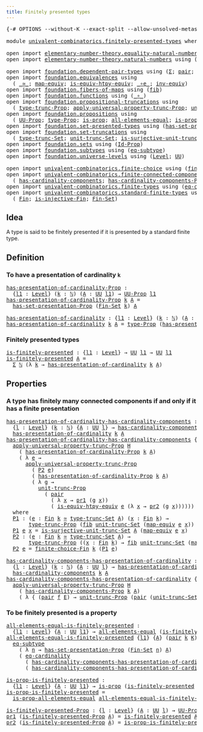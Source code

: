 ```yaml
---
title: Finitely presented types
---
```


<pre class="Agda"><a id="50" class="Symbol">{-#</a> <a id="54" class="Keyword">OPTIONS</a> <a id="62" class="Pragma">--without-K</a> <a id="74" class="Pragma">--exact-split</a> <a id="88" class="Pragma">--allow-unsolved-metas</a> <a id="111" class="Symbol">#-}</a>

<a id="116" class="Keyword">module</a> <a id="123" href="univalent-combinatorics.finitely-presented-types.html" class="Module">univalent-combinatorics.finitely-presented-types</a> <a id="172" class="Keyword">where</a>

<a id="179" class="Keyword">open</a> <a id="184" class="Keyword">import</a> <a id="191" href="elementary-number-theory.equality-natural-numbers.html" class="Module">elementary-number-theory.equality-natural-numbers</a> <a id="241" class="Keyword">using</a> <a id="247" class="Symbol">(</a><a id="248" href="elementary-number-theory.equality-natural-numbers.html#2331" class="Function">ℕ-Set</a><a id="253" class="Symbol">)</a>
<a id="255" class="Keyword">open</a> <a id="260" class="Keyword">import</a> <a id="267" href="elementary-number-theory.natural-numbers.html" class="Module">elementary-number-theory.natural-numbers</a> <a id="308" class="Keyword">using</a> <a id="314" class="Symbol">(</a><a id="315" href="elementary-number-theory.natural-numbers.html#1458" class="Datatype">ℕ</a><a id="316" class="Symbol">)</a>

<a id="319" class="Keyword">open</a> <a id="324" class="Keyword">import</a> <a id="331" href="foundation.dependent-pair-types.html" class="Module">foundation.dependent-pair-types</a> <a id="363" class="Keyword">using</a> <a id="369" class="Symbol">(</a><a id="370" href="foundation-core.dependent-pair-types.html#515" class="Record">Σ</a><a id="371" class="Symbol">;</a> <a id="373" href="foundation-core.dependent-pair-types.html#588" class="InductiveConstructor">pair</a><a id="377" class="Symbol">;</a> <a id="379" href="foundation-core.dependent-pair-types.html#605" class="Field">pr1</a><a id="382" class="Symbol">;</a> <a id="384" href="foundation-core.dependent-pair-types.html#617" class="Field">pr2</a><a id="387" class="Symbol">)</a>
<a id="389" class="Keyword">open</a> <a id="394" class="Keyword">import</a> <a id="401" href="foundation.equivalences.html" class="Module">foundation.equivalences</a> <a id="425" class="Keyword">using</a>
  <a id="433" class="Symbol">(</a> <a id="435" href="foundation-core.equivalences.html#1621" class="Function Operator">_≃_</a><a id="438" class="Symbol">;</a> <a id="440" href="foundation-core.equivalences.html#1821" class="Function">map-equiv</a><a id="449" class="Symbol">;</a> <a id="451" href="foundation-core.equivalences.html#10602" class="Function">is-equiv-htpy-equiv</a><a id="470" class="Symbol">;</a> <a id="472" href="foundation-core.equivalences.html#7869" class="Function Operator">_∘e_</a><a id="476" class="Symbol">;</a> <a id="478" href="foundation-core.equivalences.html#5721" class="Function">inv-equiv</a><a id="487" class="Symbol">)</a>
<a id="489" class="Keyword">open</a> <a id="494" class="Keyword">import</a> <a id="501" href="foundation.fibers-of-maps.html" class="Module">foundation.fibers-of-maps</a> <a id="527" class="Keyword">using</a> <a id="533" class="Symbol">(</a><a id="534" href="foundation-core.fibers-of-maps.html#942" class="Function">fib</a><a id="537" class="Symbol">)</a>
<a id="539" class="Keyword">open</a> <a id="544" class="Keyword">import</a> <a id="551" href="foundation.functions.html" class="Module">foundation.functions</a> <a id="572" class="Keyword">using</a> <a id="578" class="Symbol">(</a><a id="579" href="foundation-core.functions.html#420" class="Function Operator">_∘_</a><a id="582" class="Symbol">)</a>
<a id="584" class="Keyword">open</a> <a id="589" class="Keyword">import</a> <a id="596" href="foundation.propositional-truncations.html" class="Module">foundation.propositional-truncations</a> <a id="633" class="Keyword">using</a>
  <a id="641" class="Symbol">(</a> <a id="643" href="foundation.propositional-truncations.html#2048" class="Function">type-trunc-Prop</a><a id="658" class="Symbol">;</a> <a id="660" href="foundation.propositional-truncations.html#5611" class="Function">apply-universal-property-trunc-Prop</a><a id="695" class="Symbol">;</a> <a id="697" href="foundation.propositional-truncations.html#2132" class="Function">unit-trunc-Prop</a><a id="712" class="Symbol">)</a>
<a id="714" class="Keyword">open</a> <a id="719" class="Keyword">import</a> <a id="726" href="foundation.propositions.html" class="Module">foundation.propositions</a> <a id="750" class="Keyword">using</a>
  <a id="758" class="Symbol">(</a> <a id="760" href="foundation-core.propositions.html#1393" class="Function">UU-Prop</a><a id="767" class="Symbol">;</a> <a id="769" href="foundation-core.propositions.html#1495" class="Function">type-Prop</a><a id="778" class="Symbol">;</a> <a id="780" href="foundation-core.propositions.html#1309" class="Function">is-prop</a><a id="787" class="Symbol">;</a> <a id="789" href="foundation-core.propositions.html#2206" class="Function">all-elements-equal</a><a id="807" class="Symbol">;</a> <a id="809" href="foundation-core.propositions.html#2405" class="Function">is-prop-all-elements-equal</a><a id="835" class="Symbol">)</a>
<a id="837" class="Keyword">open</a> <a id="842" class="Keyword">import</a> <a id="849" href="foundation.set-presented-types.html" class="Module">foundation.set-presented-types</a> <a id="880" class="Keyword">using</a> <a id="886" class="Symbol">(</a><a id="887" href="foundation.set-presented-types.html#706" class="Function">has-set-presentation-Prop</a><a id="912" class="Symbol">)</a>
<a id="914" class="Keyword">open</a> <a id="919" class="Keyword">import</a> <a id="926" href="foundation.set-truncations.html" class="Module">foundation.set-truncations</a> <a id="953" class="Keyword">using</a>
  <a id="961" class="Symbol">(</a> <a id="963" href="foundation.set-truncations.html#4001" class="Function">type-trunc-Set</a><a id="977" class="Symbol">;</a> <a id="979" href="foundation.set-truncations.html#4268" class="Function">unit-trunc-Set</a><a id="993" class="Symbol">;</a> <a id="995" href="foundation.set-truncations.html#10797" class="Function">is-surjective-unit-trunc-Set</a><a id="1023" class="Symbol">)</a>
<a id="1025" class="Keyword">open</a> <a id="1030" class="Keyword">import</a> <a id="1037" href="foundation.sets.html" class="Module">foundation.sets</a> <a id="1053" class="Keyword">using</a> <a id="1059" class="Symbol">(</a><a id="1060" href="foundation-core.sets.html#1420" class="Function">Id-Prop</a><a id="1067" class="Symbol">)</a>
<a id="1069" class="Keyword">open</a> <a id="1074" class="Keyword">import</a> <a id="1081" href="foundation.subtypes.html" class="Module">foundation.subtypes</a> <a id="1101" class="Keyword">using</a> <a id="1107" class="Symbol">(</a><a id="1108" href="foundation-core.subtypes.html#3384" class="Function">eq-subtype</a><a id="1118" class="Symbol">)</a>
<a id="1120" class="Keyword">open</a> <a id="1125" class="Keyword">import</a> <a id="1132" href="foundation.universe-levels.html" class="Module">foundation.universe-levels</a> <a id="1159" class="Keyword">using</a> <a id="1165" class="Symbol">(</a><a id="1166" href="Agda.Primitive.html#597" class="Postulate">Level</a><a id="1171" class="Symbol">;</a> <a id="1173" href="foundation-core.universe-levels.html#235" class="Primitive">UU</a><a id="1175" class="Symbol">)</a>

<a id="1178" class="Keyword">open</a> <a id="1183" class="Keyword">import</a> <a id="1190" href="univalent-combinatorics.finite-choice.html" class="Module">univalent-combinatorics.finite-choice</a> <a id="1228" class="Keyword">using</a> <a id="1234" class="Symbol">(</a><a id="1235" href="univalent-combinatorics.finite-choice.html#2928" class="Function">finite-choice-Fin</a><a id="1252" class="Symbol">)</a>
<a id="1254" class="Keyword">open</a> <a id="1259" class="Keyword">import</a> <a id="1266" href="univalent-combinatorics.finite-connected-components.html" class="Module">univalent-combinatorics.finite-connected-components</a> <a id="1318" class="Keyword">using</a>
  <a id="1326" class="Symbol">(</a> <a id="1328" href="univalent-combinatorics.finite-connected-components.html#1096" class="Function">has-cardinality-components</a><a id="1354" class="Symbol">;</a> <a id="1356" href="univalent-combinatorics.finite-connected-components.html#940" class="Function">has-cardinality-components-Prop</a><a id="1387" class="Symbol">)</a>
<a id="1389" class="Keyword">open</a> <a id="1394" class="Keyword">import</a> <a id="1401" href="univalent-combinatorics.finite-types.html" class="Module">univalent-combinatorics.finite-types</a> <a id="1438" class="Keyword">using</a> <a id="1444" class="Symbol">(</a><a id="1445" href="univalent-combinatorics.finite-types.html#14949" class="Function">eq-cardinality</a><a id="1459" class="Symbol">)</a>
<a id="1461" class="Keyword">open</a> <a id="1466" class="Keyword">import</a> <a id="1473" href="univalent-combinatorics.standard-finite-types.html" class="Module">univalent-combinatorics.standard-finite-types</a> <a id="1519" class="Keyword">using</a>
  <a id="1527" class="Symbol">(</a> <a id="1529" href="univalent-combinatorics.standard-finite-types.html#2523" class="Function">Fin</a><a id="1532" class="Symbol">;</a> <a id="1534" href="univalent-combinatorics.standard-finite-types.html#13827" class="Function">is-injective-Fin</a><a id="1550" class="Symbol">;</a> <a id="1552" href="univalent-combinatorics.standard-finite-types.html#2415" class="Function">Fin-Set</a><a id="1559" class="Symbol">)</a>
</pre>
## Idea

A type is said to be finitely presented if it is presented by a standard finite type.

## Definition

### To have a presentation of cardinality `k`

<pre class="Agda"><a id="has-presentation-of-cardinality-Prop"></a><a id="1732" href="univalent-combinatorics.finitely-presented-types.html#1732" class="Function">has-presentation-of-cardinality-Prop</a> <a id="1769" class="Symbol">:</a>
  <a id="1773" class="Symbol">{</a><a id="1774" href="univalent-combinatorics.finitely-presented-types.html#1774" class="Bound">l1</a> <a id="1777" class="Symbol">:</a> <a id="1779" href="Agda.Primitive.html#597" class="Postulate">Level</a><a id="1784" class="Symbol">}</a> <a id="1786" class="Symbol">(</a><a id="1787" href="univalent-combinatorics.finitely-presented-types.html#1787" class="Bound">k</a> <a id="1789" class="Symbol">:</a> <a id="1791" href="elementary-number-theory.natural-numbers.html#1458" class="Datatype">ℕ</a><a id="1792" class="Symbol">)</a> <a id="1794" class="Symbol">(</a><a id="1795" href="univalent-combinatorics.finitely-presented-types.html#1795" class="Bound">A</a> <a id="1797" class="Symbol">:</a> <a id="1799" href="foundation-core.universe-levels.html#235" class="Primitive">UU</a> <a id="1802" href="univalent-combinatorics.finitely-presented-types.html#1774" class="Bound">l1</a><a id="1804" class="Symbol">)</a> <a id="1806" class="Symbol">→</a> <a id="1808" href="foundation-core.propositions.html#1393" class="Function">UU-Prop</a> <a id="1816" href="univalent-combinatorics.finitely-presented-types.html#1774" class="Bound">l1</a>
<a id="1819" href="univalent-combinatorics.finitely-presented-types.html#1732" class="Function">has-presentation-of-cardinality-Prop</a> <a id="1856" href="univalent-combinatorics.finitely-presented-types.html#1856" class="Bound">k</a> <a id="1858" href="univalent-combinatorics.finitely-presented-types.html#1858" class="Bound">A</a> <a id="1860" class="Symbol">=</a>
  <a id="1864" href="foundation.set-presented-types.html#706" class="Function">has-set-presentation-Prop</a> <a id="1890" class="Symbol">(</a><a id="1891" href="univalent-combinatorics.standard-finite-types.html#2415" class="Function">Fin-Set</a> <a id="1899" href="univalent-combinatorics.finitely-presented-types.html#1856" class="Bound">k</a><a id="1900" class="Symbol">)</a> <a id="1902" href="univalent-combinatorics.finitely-presented-types.html#1858" class="Bound">A</a>

<a id="has-presentation-of-cardinality"></a><a id="1905" href="univalent-combinatorics.finitely-presented-types.html#1905" class="Function">has-presentation-of-cardinality</a> <a id="1937" class="Symbol">:</a> <a id="1939" class="Symbol">{</a><a id="1940" href="univalent-combinatorics.finitely-presented-types.html#1940" class="Bound">l1</a> <a id="1943" class="Symbol">:</a> <a id="1945" href="Agda.Primitive.html#597" class="Postulate">Level</a><a id="1950" class="Symbol">}</a> <a id="1952" class="Symbol">(</a><a id="1953" href="univalent-combinatorics.finitely-presented-types.html#1953" class="Bound">k</a> <a id="1955" class="Symbol">:</a> <a id="1957" href="elementary-number-theory.natural-numbers.html#1458" class="Datatype">ℕ</a><a id="1958" class="Symbol">)</a> <a id="1960" class="Symbol">(</a><a id="1961" href="univalent-combinatorics.finitely-presented-types.html#1961" class="Bound">A</a> <a id="1963" class="Symbol">:</a> <a id="1965" href="foundation-core.universe-levels.html#235" class="Primitive">UU</a> <a id="1968" href="univalent-combinatorics.finitely-presented-types.html#1940" class="Bound">l1</a><a id="1970" class="Symbol">)</a> <a id="1972" class="Symbol">→</a> <a id="1974" href="foundation-core.universe-levels.html#235" class="Primitive">UU</a> <a id="1977" href="univalent-combinatorics.finitely-presented-types.html#1940" class="Bound">l1</a>
<a id="1980" href="univalent-combinatorics.finitely-presented-types.html#1905" class="Function">has-presentation-of-cardinality</a> <a id="2012" href="univalent-combinatorics.finitely-presented-types.html#2012" class="Bound">k</a> <a id="2014" href="univalent-combinatorics.finitely-presented-types.html#2014" class="Bound">A</a> <a id="2016" class="Symbol">=</a> <a id="2018" href="foundation-core.propositions.html#1495" class="Function">type-Prop</a> <a id="2028" class="Symbol">(</a><a id="2029" href="univalent-combinatorics.finitely-presented-types.html#1732" class="Function">has-presentation-of-cardinality-Prop</a> <a id="2066" href="univalent-combinatorics.finitely-presented-types.html#2012" class="Bound">k</a> <a id="2068" href="univalent-combinatorics.finitely-presented-types.html#2014" class="Bound">A</a><a id="2069" class="Symbol">)</a>
</pre>
### Finitely presented types

<pre class="Agda"><a id="is-finitely-presented"></a><a id="2114" href="univalent-combinatorics.finitely-presented-types.html#2114" class="Function">is-finitely-presented</a> <a id="2136" class="Symbol">:</a> <a id="2138" class="Symbol">{</a><a id="2139" href="univalent-combinatorics.finitely-presented-types.html#2139" class="Bound">l1</a> <a id="2142" class="Symbol">:</a> <a id="2144" href="Agda.Primitive.html#597" class="Postulate">Level</a><a id="2149" class="Symbol">}</a> <a id="2151" class="Symbol">→</a> <a id="2153" href="foundation-core.universe-levels.html#235" class="Primitive">UU</a> <a id="2156" href="univalent-combinatorics.finitely-presented-types.html#2139" class="Bound">l1</a> <a id="2159" class="Symbol">→</a> <a id="2161" href="foundation-core.universe-levels.html#235" class="Primitive">UU</a> <a id="2164" href="univalent-combinatorics.finitely-presented-types.html#2139" class="Bound">l1</a>
<a id="2167" href="univalent-combinatorics.finitely-presented-types.html#2114" class="Function">is-finitely-presented</a> <a id="2189" href="univalent-combinatorics.finitely-presented-types.html#2189" class="Bound">A</a> <a id="2191" class="Symbol">=</a>
  <a id="2195" href="foundation-core.dependent-pair-types.html#515" class="Record">Σ</a> <a id="2197" href="elementary-number-theory.natural-numbers.html#1458" class="Datatype">ℕ</a> <a id="2199" class="Symbol">(λ</a> <a id="2202" href="univalent-combinatorics.finitely-presented-types.html#2202" class="Bound">k</a> <a id="2204" class="Symbol">→</a> <a id="2206" href="univalent-combinatorics.finitely-presented-types.html#1905" class="Function">has-presentation-of-cardinality</a> <a id="2238" href="univalent-combinatorics.finitely-presented-types.html#2202" class="Bound">k</a> <a id="2240" href="univalent-combinatorics.finitely-presented-types.html#2189" class="Bound">A</a><a id="2241" class="Symbol">)</a>
</pre>
## Properties

### A type has finitely many connected components if and only if it has a finite presentation

<pre class="Agda"><a id="has-presentation-of-cardinality-has-cardinality-components"></a><a id="2366" href="univalent-combinatorics.finitely-presented-types.html#2366" class="Function">has-presentation-of-cardinality-has-cardinality-components</a> <a id="2425" class="Symbol">:</a>
  <a id="2429" class="Symbol">{</a><a id="2430" href="univalent-combinatorics.finitely-presented-types.html#2430" class="Bound">l</a> <a id="2432" class="Symbol">:</a> <a id="2434" href="Agda.Primitive.html#597" class="Postulate">Level</a><a id="2439" class="Symbol">}</a> <a id="2441" class="Symbol">(</a><a id="2442" href="univalent-combinatorics.finitely-presented-types.html#2442" class="Bound">k</a> <a id="2444" class="Symbol">:</a> <a id="2446" href="elementary-number-theory.natural-numbers.html#1458" class="Datatype">ℕ</a><a id="2447" class="Symbol">)</a> <a id="2449" class="Symbol">{</a><a id="2450" href="univalent-combinatorics.finitely-presented-types.html#2450" class="Bound">A</a> <a id="2452" class="Symbol">:</a> <a id="2454" href="foundation-core.universe-levels.html#235" class="Primitive">UU</a> <a id="2457" href="univalent-combinatorics.finitely-presented-types.html#2430" class="Bound">l</a><a id="2458" class="Symbol">}</a> <a id="2460" class="Symbol">→</a> <a id="2462" href="univalent-combinatorics.finite-connected-components.html#1096" class="Function">has-cardinality-components</a> <a id="2489" href="univalent-combinatorics.finitely-presented-types.html#2442" class="Bound">k</a> <a id="2491" href="univalent-combinatorics.finitely-presented-types.html#2450" class="Bound">A</a> <a id="2493" class="Symbol">→</a>
  <a id="2497" href="univalent-combinatorics.finitely-presented-types.html#1905" class="Function">has-presentation-of-cardinality</a> <a id="2529" href="univalent-combinatorics.finitely-presented-types.html#2442" class="Bound">k</a> <a id="2531" href="univalent-combinatorics.finitely-presented-types.html#2450" class="Bound">A</a>
<a id="2533" href="univalent-combinatorics.finitely-presented-types.html#2366" class="Function">has-presentation-of-cardinality-has-cardinality-components</a> <a id="2592" class="Symbol">{</a><a id="2593" href="univalent-combinatorics.finitely-presented-types.html#2593" class="Bound">l</a><a id="2594" class="Symbol">}</a> <a id="2596" href="univalent-combinatorics.finitely-presented-types.html#2596" class="Bound">k</a> <a id="2598" class="Symbol">{</a><a id="2599" href="univalent-combinatorics.finitely-presented-types.html#2599" class="Bound">A</a><a id="2600" class="Symbol">}</a> <a id="2602" href="univalent-combinatorics.finitely-presented-types.html#2602" class="Bound">H</a> <a id="2604" class="Symbol">=</a>
  <a id="2608" href="foundation.propositional-truncations.html#5611" class="Function">apply-universal-property-trunc-Prop</a> <a id="2644" href="univalent-combinatorics.finitely-presented-types.html#2602" class="Bound">H</a>
    <a id="2650" class="Symbol">(</a> <a id="2652" href="univalent-combinatorics.finitely-presented-types.html#1732" class="Function">has-presentation-of-cardinality-Prop</a> <a id="2689" href="univalent-combinatorics.finitely-presented-types.html#2596" class="Bound">k</a> <a id="2691" href="univalent-combinatorics.finitely-presented-types.html#2599" class="Bound">A</a><a id="2692" class="Symbol">)</a>
    <a id="2698" class="Symbol">(</a> <a id="2700" class="Symbol">λ</a> <a id="2702" href="univalent-combinatorics.finitely-presented-types.html#2702" class="Bound">e</a> <a id="2704" class="Symbol">→</a>
      <a id="2712" href="foundation.propositional-truncations.html#5611" class="Function">apply-universal-property-trunc-Prop</a>
        <a id="2756" class="Symbol">(</a> <a id="2758" href="univalent-combinatorics.finitely-presented-types.html#3150" class="Function">P2</a> <a id="2761" href="univalent-combinatorics.finitely-presented-types.html#2702" class="Bound">e</a><a id="2762" class="Symbol">)</a>
        <a id="2772" class="Symbol">(</a> <a id="2774" href="univalent-combinatorics.finitely-presented-types.html#1732" class="Function">has-presentation-of-cardinality-Prop</a> <a id="2811" href="univalent-combinatorics.finitely-presented-types.html#2596" class="Bound">k</a> <a id="2813" href="univalent-combinatorics.finitely-presented-types.html#2599" class="Bound">A</a><a id="2814" class="Symbol">)</a>
        <a id="2824" class="Symbol">(</a> <a id="2826" class="Symbol">λ</a> <a id="2828" href="univalent-combinatorics.finitely-presented-types.html#2828" class="Bound">g</a> <a id="2830" class="Symbol">→</a>
          <a id="2842" href="foundation.propositional-truncations.html#2132" class="Function">unit-trunc-Prop</a>
            <a id="2870" class="Symbol">(</a> <a id="2872" href="foundation-core.dependent-pair-types.html#588" class="InductiveConstructor">pair</a>
              <a id="2891" class="Symbol">(</a> <a id="2893" class="Symbol">λ</a> <a id="2895" href="univalent-combinatorics.finitely-presented-types.html#2895" class="Bound">x</a> <a id="2897" class="Symbol">→</a> <a id="2899" href="foundation-core.dependent-pair-types.html#605" class="Field">pr1</a> <a id="2903" class="Symbol">(</a><a id="2904" href="univalent-combinatorics.finitely-presented-types.html#2828" class="Bound">g</a> <a id="2906" href="univalent-combinatorics.finitely-presented-types.html#2895" class="Bound">x</a><a id="2907" class="Symbol">))</a>
              <a id="2924" class="Symbol">(</a> <a id="2926" href="foundation-core.equivalences.html#10602" class="Function">is-equiv-htpy-equiv</a> <a id="2946" href="univalent-combinatorics.finitely-presented-types.html#2702" class="Bound">e</a> <a id="2948" class="Symbol">(λ</a> <a id="2951" href="univalent-combinatorics.finitely-presented-types.html#2951" class="Bound">x</a> <a id="2953" class="Symbol">→</a> <a id="2955" href="foundation-core.dependent-pair-types.html#617" class="Field">pr2</a> <a id="2959" class="Symbol">(</a><a id="2960" href="univalent-combinatorics.finitely-presented-types.html#2828" class="Bound">g</a> <a id="2962" href="univalent-combinatorics.finitely-presented-types.html#2951" class="Bound">x</a><a id="2963" class="Symbol">))))))</a>
  <a id="2972" class="Keyword">where</a>
  <a id="2980" href="univalent-combinatorics.finitely-presented-types.html#2980" class="Function">P1</a> <a id="2983" class="Symbol">:</a> <a id="2985" class="Symbol">(</a><a id="2986" href="univalent-combinatorics.finitely-presented-types.html#2986" class="Bound">e</a> <a id="2988" class="Symbol">:</a> <a id="2990" href="univalent-combinatorics.standard-finite-types.html#2523" class="Function">Fin</a> <a id="2994" href="univalent-combinatorics.finitely-presented-types.html#2596" class="Bound">k</a> <a id="2996" href="foundation-core.equivalences.html#1621" class="Function Operator">≃</a> <a id="2998" href="foundation.set-truncations.html#4001" class="Function">type-trunc-Set</a> <a id="3013" href="univalent-combinatorics.finitely-presented-types.html#2599" class="Bound">A</a><a id="3014" class="Symbol">)</a> <a id="3016" class="Symbol">(</a><a id="3017" href="univalent-combinatorics.finitely-presented-types.html#3017" class="Bound">x</a> <a id="3019" class="Symbol">:</a> <a id="3021" href="univalent-combinatorics.standard-finite-types.html#2523" class="Function">Fin</a> <a id="3025" href="univalent-combinatorics.finitely-presented-types.html#2596" class="Bound">k</a><a id="3026" class="Symbol">)</a> <a id="3028" class="Symbol">→</a>
       <a id="3037" href="foundation.propositional-truncations.html#2048" class="Function">type-trunc-Prop</a> <a id="3053" class="Symbol">(</a><a id="3054" href="foundation-core.fibers-of-maps.html#942" class="Function">fib</a> <a id="3058" href="foundation.set-truncations.html#4268" class="Function">unit-trunc-Set</a> <a id="3073" class="Symbol">(</a><a id="3074" href="foundation-core.equivalences.html#1821" class="Function">map-equiv</a> <a id="3084" href="univalent-combinatorics.finitely-presented-types.html#2986" class="Bound">e</a> <a id="3086" href="univalent-combinatorics.finitely-presented-types.html#3017" class="Bound">x</a><a id="3087" class="Symbol">))</a>
  <a id="3092" href="univalent-combinatorics.finitely-presented-types.html#2980" class="Function">P1</a> <a id="3095" href="univalent-combinatorics.finitely-presented-types.html#3095" class="Bound">e</a> <a id="3097" href="univalent-combinatorics.finitely-presented-types.html#3097" class="Bound">x</a> <a id="3099" class="Symbol">=</a> <a id="3101" href="foundation.set-truncations.html#10797" class="Function">is-surjective-unit-trunc-Set</a> <a id="3130" href="univalent-combinatorics.finitely-presented-types.html#2599" class="Bound">A</a> <a id="3132" class="Symbol">(</a><a id="3133" href="foundation-core.equivalences.html#1821" class="Function">map-equiv</a> <a id="3143" href="univalent-combinatorics.finitely-presented-types.html#3095" class="Bound">e</a> <a id="3145" href="univalent-combinatorics.finitely-presented-types.html#3097" class="Bound">x</a><a id="3146" class="Symbol">)</a>
  <a id="3150" href="univalent-combinatorics.finitely-presented-types.html#3150" class="Function">P2</a> <a id="3153" class="Symbol">:</a> <a id="3155" class="Symbol">(</a><a id="3156" href="univalent-combinatorics.finitely-presented-types.html#3156" class="Bound">e</a> <a id="3158" class="Symbol">:</a> <a id="3160" href="univalent-combinatorics.standard-finite-types.html#2523" class="Function">Fin</a> <a id="3164" href="univalent-combinatorics.finitely-presented-types.html#2596" class="Bound">k</a> <a id="3166" href="foundation-core.equivalences.html#1621" class="Function Operator">≃</a> <a id="3168" href="foundation.set-truncations.html#4001" class="Function">type-trunc-Set</a> <a id="3183" href="univalent-combinatorics.finitely-presented-types.html#2599" class="Bound">A</a><a id="3184" class="Symbol">)</a> <a id="3186" class="Symbol">→</a>
       <a id="3195" href="foundation.propositional-truncations.html#2048" class="Function">type-trunc-Prop</a> <a id="3211" class="Symbol">((</a><a id="3213" href="univalent-combinatorics.finitely-presented-types.html#3213" class="Bound">x</a> <a id="3215" class="Symbol">:</a> <a id="3217" href="univalent-combinatorics.standard-finite-types.html#2523" class="Function">Fin</a> <a id="3221" href="univalent-combinatorics.finitely-presented-types.html#2596" class="Bound">k</a><a id="3222" class="Symbol">)</a> <a id="3224" class="Symbol">→</a> <a id="3226" href="foundation-core.fibers-of-maps.html#942" class="Function">fib</a> <a id="3230" href="foundation.set-truncations.html#4268" class="Function">unit-trunc-Set</a> <a id="3245" class="Symbol">(</a><a id="3246" href="foundation-core.equivalences.html#1821" class="Function">map-equiv</a> <a id="3256" href="univalent-combinatorics.finitely-presented-types.html#3156" class="Bound">e</a> <a id="3258" href="univalent-combinatorics.finitely-presented-types.html#3213" class="Bound">x</a><a id="3259" class="Symbol">))</a>
  <a id="3264" href="univalent-combinatorics.finitely-presented-types.html#3150" class="Function">P2</a> <a id="3267" href="univalent-combinatorics.finitely-presented-types.html#3267" class="Bound">e</a> <a id="3269" class="Symbol">=</a> <a id="3271" href="univalent-combinatorics.finite-choice.html#2928" class="Function">finite-choice-Fin</a> <a id="3289" href="univalent-combinatorics.finitely-presented-types.html#2596" class="Bound">k</a> <a id="3291" class="Symbol">(</a><a id="3292" href="univalent-combinatorics.finitely-presented-types.html#2980" class="Function">P1</a> <a id="3295" href="univalent-combinatorics.finitely-presented-types.html#3267" class="Bound">e</a><a id="3296" class="Symbol">)</a>

<a id="has-cardinality-components-has-presentation-of-cardinality"></a><a id="3299" href="univalent-combinatorics.finitely-presented-types.html#3299" class="Function">has-cardinality-components-has-presentation-of-cardinality</a> <a id="3358" class="Symbol">:</a>
  <a id="3362" class="Symbol">{</a><a id="3363" href="univalent-combinatorics.finitely-presented-types.html#3363" class="Bound">l</a> <a id="3365" class="Symbol">:</a> <a id="3367" href="Agda.Primitive.html#597" class="Postulate">Level</a><a id="3372" class="Symbol">}</a> <a id="3374" class="Symbol">(</a><a id="3375" href="univalent-combinatorics.finitely-presented-types.html#3375" class="Bound">k</a> <a id="3377" class="Symbol">:</a> <a id="3379" href="elementary-number-theory.natural-numbers.html#1458" class="Datatype">ℕ</a><a id="3380" class="Symbol">)</a> <a id="3382" class="Symbol">{</a><a id="3383" href="univalent-combinatorics.finitely-presented-types.html#3383" class="Bound">A</a> <a id="3385" class="Symbol">:</a> <a id="3387" href="foundation-core.universe-levels.html#235" class="Primitive">UU</a> <a id="3390" href="univalent-combinatorics.finitely-presented-types.html#3363" class="Bound">l</a><a id="3391" class="Symbol">}</a> <a id="3393" class="Symbol">→</a> <a id="3395" href="univalent-combinatorics.finitely-presented-types.html#1905" class="Function">has-presentation-of-cardinality</a> <a id="3427" href="univalent-combinatorics.finitely-presented-types.html#3375" class="Bound">k</a> <a id="3429" href="univalent-combinatorics.finitely-presented-types.html#3383" class="Bound">A</a> <a id="3431" class="Symbol">→</a>
  <a id="3435" href="univalent-combinatorics.finite-connected-components.html#1096" class="Function">has-cardinality-components</a> <a id="3462" href="univalent-combinatorics.finitely-presented-types.html#3375" class="Bound">k</a> <a id="3464" href="univalent-combinatorics.finitely-presented-types.html#3383" class="Bound">A</a>
<a id="3466" href="univalent-combinatorics.finitely-presented-types.html#3299" class="Function">has-cardinality-components-has-presentation-of-cardinality</a> <a id="3525" class="Symbol">{</a><a id="3526" href="univalent-combinatorics.finitely-presented-types.html#3526" class="Bound">l</a><a id="3527" class="Symbol">}</a> <a id="3529" href="univalent-combinatorics.finitely-presented-types.html#3529" class="Bound">k</a> <a id="3531" class="Symbol">{</a><a id="3532" href="univalent-combinatorics.finitely-presented-types.html#3532" class="Bound">A</a><a id="3533" class="Symbol">}</a> <a id="3535" href="univalent-combinatorics.finitely-presented-types.html#3535" class="Bound">H</a> <a id="3537" class="Symbol">=</a>
  <a id="3541" href="foundation.propositional-truncations.html#5611" class="Function">apply-universal-property-trunc-Prop</a> <a id="3577" href="univalent-combinatorics.finitely-presented-types.html#3535" class="Bound">H</a>
    <a id="3583" class="Symbol">(</a> <a id="3585" href="univalent-combinatorics.finite-connected-components.html#940" class="Function">has-cardinality-components-Prop</a> <a id="3617" href="univalent-combinatorics.finitely-presented-types.html#3529" class="Bound">k</a> <a id="3619" href="univalent-combinatorics.finitely-presented-types.html#3532" class="Bound">A</a><a id="3620" class="Symbol">)</a>
    <a id="3626" class="Symbol">(</a> <a id="3628" class="Symbol">λ</a> <a id="3630" class="Symbol">{</a> <a id="3632" class="Symbol">(</a><a id="3633" href="foundation-core.dependent-pair-types.html#588" class="InductiveConstructor">pair</a> <a id="3638" href="univalent-combinatorics.finitely-presented-types.html#3638" class="Bound">f</a> <a id="3640" href="univalent-combinatorics.finitely-presented-types.html#3640" class="Bound">E</a><a id="3641" class="Symbol">)</a> <a id="3643" class="Symbol">→</a> <a id="3645" href="foundation.propositional-truncations.html#2132" class="Function">unit-trunc-Prop</a> <a id="3661" class="Symbol">(</a><a id="3662" href="foundation-core.dependent-pair-types.html#588" class="InductiveConstructor">pair</a> <a id="3667" class="Symbol">(</a><a id="3668" href="foundation.set-truncations.html#4268" class="Function">unit-trunc-Set</a> <a id="3683" href="foundation-core.functions.html#420" class="Function Operator">∘</a> <a id="3685" href="univalent-combinatorics.finitely-presented-types.html#3638" class="Bound">f</a><a id="3686" class="Symbol">)</a> <a id="3688" href="univalent-combinatorics.finitely-presented-types.html#3640" class="Bound">E</a><a id="3689" class="Symbol">)})</a>
</pre>
### To be finitely presented is a property

<pre class="Agda"><a id="all-elements-equal-is-finitely-presented"></a><a id="3750" href="univalent-combinatorics.finitely-presented-types.html#3750" class="Function">all-elements-equal-is-finitely-presented</a> <a id="3791" class="Symbol">:</a>
  <a id="3795" class="Symbol">{</a><a id="3796" href="univalent-combinatorics.finitely-presented-types.html#3796" class="Bound">l1</a> <a id="3799" class="Symbol">:</a> <a id="3801" href="Agda.Primitive.html#597" class="Postulate">Level</a><a id="3806" class="Symbol">}</a> <a id="3808" class="Symbol">{</a><a id="3809" href="univalent-combinatorics.finitely-presented-types.html#3809" class="Bound">A</a> <a id="3811" class="Symbol">:</a> <a id="3813" href="foundation-core.universe-levels.html#235" class="Primitive">UU</a> <a id="3816" href="univalent-combinatorics.finitely-presented-types.html#3796" class="Bound">l1</a><a id="3818" class="Symbol">}</a> <a id="3820" class="Symbol">→</a> <a id="3822" href="foundation-core.propositions.html#2206" class="Function">all-elements-equal</a> <a id="3841" class="Symbol">(</a><a id="3842" href="univalent-combinatorics.finitely-presented-types.html#2114" class="Function">is-finitely-presented</a> <a id="3864" href="univalent-combinatorics.finitely-presented-types.html#3809" class="Bound">A</a><a id="3865" class="Symbol">)</a>
<a id="3867" href="univalent-combinatorics.finitely-presented-types.html#3750" class="Function">all-elements-equal-is-finitely-presented</a> <a id="3908" class="Symbol">{</a><a id="3909" href="univalent-combinatorics.finitely-presented-types.html#3909" class="Bound">l1</a><a id="3911" class="Symbol">}</a> <a id="3913" class="Symbol">{</a><a id="3914" href="univalent-combinatorics.finitely-presented-types.html#3914" class="Bound">A</a><a id="3915" class="Symbol">}</a> <a id="3917" class="Symbol">(</a><a id="3918" href="foundation-core.dependent-pair-types.html#588" class="InductiveConstructor">pair</a> <a id="3923" href="univalent-combinatorics.finitely-presented-types.html#3923" class="Bound">k</a> <a id="3925" href="univalent-combinatorics.finitely-presented-types.html#3925" class="Bound">K</a><a id="3926" class="Symbol">)</a> <a id="3928" class="Symbol">(</a><a id="3929" href="foundation-core.dependent-pair-types.html#588" class="InductiveConstructor">pair</a> <a id="3934" href="univalent-combinatorics.finitely-presented-types.html#3934" class="Bound">l</a> <a id="3936" href="univalent-combinatorics.finitely-presented-types.html#3936" class="Bound">L</a><a id="3937" class="Symbol">)</a> <a id="3939" class="Symbol">=</a>
  <a id="3943" href="foundation-core.subtypes.html#3384" class="Function">eq-subtype</a>
    <a id="3958" class="Symbol">(</a> <a id="3960" class="Symbol">λ</a> <a id="3962" href="univalent-combinatorics.finitely-presented-types.html#3962" class="Bound">n</a> <a id="3964" class="Symbol">→</a> <a id="3966" href="foundation.set-presented-types.html#706" class="Function">has-set-presentation-Prop</a> <a id="3992" class="Symbol">(</a><a id="3993" href="univalent-combinatorics.standard-finite-types.html#2415" class="Function">Fin-Set</a> <a id="4001" href="univalent-combinatorics.finitely-presented-types.html#3962" class="Bound">n</a><a id="4002" class="Symbol">)</a> <a id="4004" href="univalent-combinatorics.finitely-presented-types.html#3914" class="Bound">A</a><a id="4005" class="Symbol">)</a>
    <a id="4011" class="Symbol">(</a> <a id="4013" href="univalent-combinatorics.finite-types.html#14949" class="Function">eq-cardinality</a>
      <a id="4034" class="Symbol">(</a> <a id="4036" href="univalent-combinatorics.finitely-presented-types.html#3299" class="Function">has-cardinality-components-has-presentation-of-cardinality</a> <a id="4095" href="univalent-combinatorics.finitely-presented-types.html#3923" class="Bound">k</a> <a id="4097" href="univalent-combinatorics.finitely-presented-types.html#3925" class="Bound">K</a><a id="4098" class="Symbol">)</a>
      <a id="4106" class="Symbol">(</a> <a id="4108" href="univalent-combinatorics.finitely-presented-types.html#3299" class="Function">has-cardinality-components-has-presentation-of-cardinality</a> <a id="4167" href="univalent-combinatorics.finitely-presented-types.html#3934" class="Bound">l</a> <a id="4169" href="univalent-combinatorics.finitely-presented-types.html#3936" class="Bound">L</a><a id="4170" class="Symbol">))</a>

<a id="is-prop-is-finitely-presented"></a><a id="4174" href="univalent-combinatorics.finitely-presented-types.html#4174" class="Function">is-prop-is-finitely-presented</a> <a id="4204" class="Symbol">:</a>
  <a id="4208" class="Symbol">{</a><a id="4209" href="univalent-combinatorics.finitely-presented-types.html#4209" class="Bound">l1</a> <a id="4212" class="Symbol">:</a> <a id="4214" href="Agda.Primitive.html#597" class="Postulate">Level</a><a id="4219" class="Symbol">}</a> <a id="4221" class="Symbol">{</a><a id="4222" href="univalent-combinatorics.finitely-presented-types.html#4222" class="Bound">A</a> <a id="4224" class="Symbol">:</a> <a id="4226" href="foundation-core.universe-levels.html#235" class="Primitive">UU</a> <a id="4229" href="univalent-combinatorics.finitely-presented-types.html#4209" class="Bound">l1</a><a id="4231" class="Symbol">}</a> <a id="4233" class="Symbol">→</a> <a id="4235" href="foundation-core.propositions.html#1309" class="Function">is-prop</a> <a id="4243" class="Symbol">(</a><a id="4244" href="univalent-combinatorics.finitely-presented-types.html#2114" class="Function">is-finitely-presented</a> <a id="4266" href="univalent-combinatorics.finitely-presented-types.html#4222" class="Bound">A</a><a id="4267" class="Symbol">)</a>
<a id="4269" href="univalent-combinatorics.finitely-presented-types.html#4174" class="Function">is-prop-is-finitely-presented</a> <a id="4299" class="Symbol">=</a>
  <a id="4303" href="foundation-core.propositions.html#2405" class="Function">is-prop-all-elements-equal</a> <a id="4330" href="univalent-combinatorics.finitely-presented-types.html#3750" class="Function">all-elements-equal-is-finitely-presented</a>

<a id="is-finitely-presented-Prop"></a><a id="4372" href="univalent-combinatorics.finitely-presented-types.html#4372" class="Function">is-finitely-presented-Prop</a> <a id="4399" class="Symbol">:</a> <a id="4401" class="Symbol">{</a><a id="4402" href="univalent-combinatorics.finitely-presented-types.html#4402" class="Bound">l</a> <a id="4404" class="Symbol">:</a> <a id="4406" href="Agda.Primitive.html#597" class="Postulate">Level</a><a id="4411" class="Symbol">}</a> <a id="4413" class="Symbol">(</a><a id="4414" href="univalent-combinatorics.finitely-presented-types.html#4414" class="Bound">A</a> <a id="4416" class="Symbol">:</a> <a id="4418" href="foundation-core.universe-levels.html#235" class="Primitive">UU</a> <a id="4421" href="univalent-combinatorics.finitely-presented-types.html#4402" class="Bound">l</a><a id="4422" class="Symbol">)</a> <a id="4424" class="Symbol">→</a> <a id="4426" href="foundation-core.propositions.html#1393" class="Function">UU-Prop</a> <a id="4434" href="univalent-combinatorics.finitely-presented-types.html#4402" class="Bound">l</a>
<a id="4436" href="foundation-core.dependent-pair-types.html#605" class="Field">pr1</a> <a id="4440" class="Symbol">(</a><a id="4441" href="univalent-combinatorics.finitely-presented-types.html#4372" class="Function">is-finitely-presented-Prop</a> <a id="4468" href="univalent-combinatorics.finitely-presented-types.html#4468" class="Bound">A</a><a id="4469" class="Symbol">)</a> <a id="4471" class="Symbol">=</a> <a id="4473" href="univalent-combinatorics.finitely-presented-types.html#2114" class="Function">is-finitely-presented</a> <a id="4495" href="univalent-combinatorics.finitely-presented-types.html#4468" class="Bound">A</a>
<a id="4497" href="foundation-core.dependent-pair-types.html#617" class="Field">pr2</a> <a id="4501" class="Symbol">(</a><a id="4502" href="univalent-combinatorics.finitely-presented-types.html#4372" class="Function">is-finitely-presented-Prop</a> <a id="4529" href="univalent-combinatorics.finitely-presented-types.html#4529" class="Bound">A</a><a id="4530" class="Symbol">)</a> <a id="4532" class="Symbol">=</a> <a id="4534" href="univalent-combinatorics.finitely-presented-types.html#4174" class="Function">is-prop-is-finitely-presented</a>
</pre>